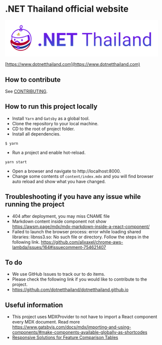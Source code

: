 # .NET Thailand official website

![dotnetthailand.com logo](src/images/dotnet-thailand-logo.png)

[https://www.dotnetthailand.com](https://www.dotnetthailand.com)


## How to contribute

See [CONTRIBUTING](./CONTRIBUTING.md).

## How to run this project locally
- Install `Yarn` and `Gatsby` as a global tool.
- Clone the repository to your local machine.
- CD to the root of project folder.
- Install all dependencies.
```
$ yarn
```
- Run a project and enable hot-reload.
```
yarn start
```
- Open a browser and navigate to http://localhost:8000.
- Change some contents of `content/index.mdx` and you will find browser auto reload and show what you have changed.

## Troubleshooting if you have any issue while running the project
- 404 after deployment, you may miss CNAME file
- Markdown content inside component not show https://awsm.page/mdx/mdx-markdown-inside-a-react-component/
- Failed to launch the browser process: error while loading shared libraries: libnss3.so: No such file or directory.
  Follow the steps in the following link. https://github.com/alixaxel/chrome-aws-lambda/issues/164#issuecomment-754621407

## To do
- We use GitHub Issues to track our to do items.
- Please check the following link if you would like to contribute to the project.
- https://github.com/dotnetthailand/dotnetthailand.github.io

## Useful information
- This project uses MDXProvider to not have to import a React component every MDX document. Read more https://www.gatsbyjs.com/docs/mdx/importing-and-using-components/#make-components-available-globally-as-shortcodes
- [Responsive Solutions for Feature Comparison Tables](https://www.sitepoint.com/responsive-solutions-for-feature-comparison-tables/)
